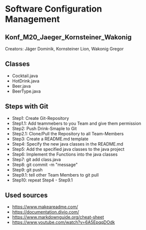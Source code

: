 # Software Configuration Management #
## Konf_M20_Jaeger_Kornsteiner_Wakonig ##
Creators: Jäger Dominik, Kornsteiner Lion, Wakonig Gregor

## Classes ##
- Cocktail.java
- HotDrink.java
- Beer.java
- BeerType.java

## Steps with Git ##
- Step1: Create Git-Repository
- Step1.1: Add teammebers to you Team and give them permission
- Step2: Push Drink-Smaple to Git
- Step2.1: Clone/Pull the Repository to all Team-Members
- Step3: Create a README.md template
- Step4: Specify the new java classes in the README.md
- Step5: Add the specified java classes to the java project
- Step6: Implement the Functions into the java classes
- Step7: git add class.java
- Step8: git commit -m "message"
- Step9: git push
- Step9.1: tell other Team Members to git pull
- Step10: repeat Step4 - Step9.1

## Used sources ##
- https://www.makeareadme.com/
- https://documentation.divio.com/
- https://www.markdownguide.org/cheat-sheet
- https://www.youtube.com/watch?v=6A5EpqqDOdk